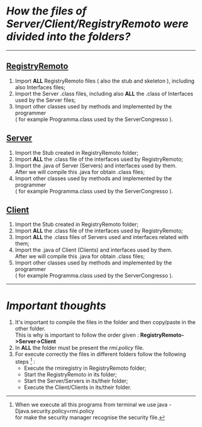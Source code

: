 # *How the files of Server/Client/RegistryRemoto were divided into the folders?*
---
## [<ins>RegistryRemoto</ins>](https://github.com/cronoimpius/reti_di_calcolatori/tree/main/es7/java/RegisrtyRemoto)
1. Import **ALL** RegistryRemoto files ( also the stub and skeleton ), including also Interfaces files;
2. Import the Server .class files, including also **ALL** the .class of Interfaces  
used by the Server files;
4. Import other classes used by methods and implemented by the programmer  
( for example Programma.class used by the ServerCongresso ).

## [<ins>Server</ins>](https://github.com/cronoimpius/reti_di_calcolatori/tree/main/es7/java/Server)
1. Import the Stub created in RegistryRemoto folder;
2. Import **ALL** the .class file of the interfaces used by RegistryRemoto;
3. Import the .java of Server (Servers) and interfaces used by them.  
After we will compile this .java for obtain .class files;
5. Import other classes used by methods and implemented by the programmer  
( for example Programma.class used by the ServerCongresso ).

## [<ins>Client</ins>](https://github.com/cronoimpius/reti_di_calcolatori/tree/main/es7/java/Client)
1. Import the Stub created in RegistryRemoto folder;
2. Import **ALL** the .class file of the interfaces used by RegistryRemoto;
3. Import **ALL** the .class files of Servers used and interfaces related with them;
4. Import the .java of Client (Clients) and interfaces used by them.  
After we will compile this .java for obtain .class files;
6. Import other classes used by methods and implemented by the programmer  
( for example Programma.class used by the ServerCongresso ).
---
# *Important thoughts*
1. It's important to compile the files in the folder and then copy/paste in the other folder.  
This is why is important to follow the order given : **RegistryRemoto->Server->Client**
2. In **ALL** the folder must be present the *rmi.policy* file.
3. For execute correctly the files in different folders follow the following steps [^1] :
    - Execute the rmiregistry in RegistryRemoto folder;
    - Start the RegistryRemoto in its folder;
    - Start the Server/Servers in its/their folder;
    - Execute the Client/Clients in its/their folder.
  
[^1]: When we execute all this programs from terminal we use java -Djava.security.policy=rmi.policy  
for make the security manager recognise the security file.
